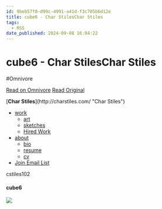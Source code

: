 ```yaml
---
id: 9beb57f0-d99c-4991-a41d-f3c705b6d12e
title: cube6 - Char StilesChar Stiles
tags:
  - RSS
date_published: 2024-09-08 16:04:22
---
```


# cube6 - Char StilesChar Stiles
#Omnivore

[Read on Omnivore](https://omnivore.app/me/cube-6-char-stiles-char-stiles-191d34c28ac)
[Read Original](http://charstiles.com/cube6/)



[**Char Stiles**](http:&#x2F;&#x2F;charstiles.com&#x2F; &quot;Char Stiles&quot;) 

* [work ](http:&#x2F;&#x2F;charstiles.com&#x2F;category&#x2F;work&#x2F;)  
   * [art](http:&#x2F;&#x2F;charstiles.com&#x2F;work&#x2F;)  
   * [sketches](http:&#x2F;&#x2F;charstiles.com&#x2F;sketches&#x2F;)  
   * [Hired Work](http:&#x2F;&#x2F;charstiles.com&#x2F;hired-work&#x2F;)
* [about ](http:&#x2F;&#x2F;charstiles.com&#x2F;category&#x2F;cv&#x2F;)  
   * [bio](http:&#x2F;&#x2F;charstiles.com&#x2F;biography&#x2F;)  
   * [resume](http:&#x2F;&#x2F;charstiles.com&#x2F;resume&#x2F;)  
   * [cv](http:&#x2F;&#x2F;charstiles.com&#x2F;cv&#x2F;)
* [Join Email List](http:&#x2F;&#x2F;charstiles.com&#x2F;email&#x2F;)

cstiles102

#### cube6

[![](https:&#x2F;&#x2F;proxy-prod.omnivore-image-cache.app&#x2F;0x0,sL_FWZj_wUoaTym83Er2sr10IHPtzqBBue-ysIReVNi4&#x2F;https:&#x2F;&#x2F;webring.recurse.com&#x2F;icon.png)](https:&#x2F;&#x2F;webring.recurse.com&#x2F;) 